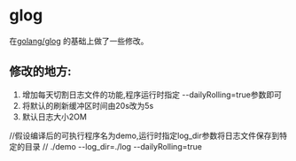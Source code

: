 # glog
在[golang/glog](https://github.com/golang/glog) 的基础上做了一些修改。

## 修改的地方:
1. 增加每天切割日志文件的功能,程序运行时指定 --dailyRolling=true参数即可
2. 将默认的刷新缓冲区时间由20s改为5s
3. 默认日志大小2OM

//假设编译后的可执行程序名为demo,运行时指定log_dir参数将日志文件保存到特定的目录
// ./demo --log_dir=./log --dailyRolling=true 
